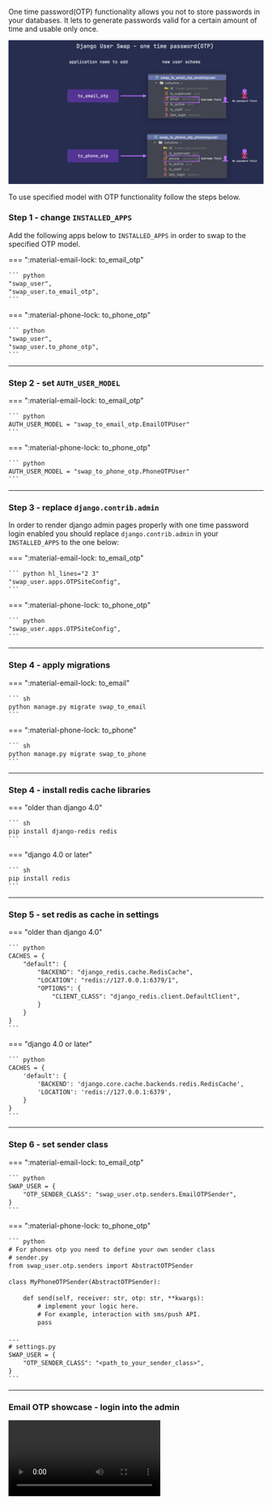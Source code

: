 One time password(OTP) functionality allows you not to store passwords in your databases.
It lets to generate passwords valid for a certain amount of time and usable only once.

![Email and Phone OTP](./media/images/django_user_swap_02.jpeg)

To use specified model with OTP functionality follow the steps below.
### Step 1 - change `INSTALLED_APPS`
Add the following apps below to `INSTALLED_APPS` in order to swap to the specified OTP model.

=== ":material-email-lock: to_email_otp"

    ``` python
    "swap_user",
    "swap_user.to_email_otp",
    ```

=== ":material-phone-lock: to_phone_otp"

    ``` python
    "swap_user",
    "swap_user.to_phone_otp",
    ```

---

### Step 2 - set `AUTH_USER_MODEL`
=== ":material-email-lock: to_email_otp"

    ``` python
    AUTH_USER_MODEL = "swap_to_email_otp.EmailOTPUser"
    ```

=== ":material-phone-lock: to_phone_otp"

    ``` python
    AUTH_USER_MODEL = "swap_to_phone_otp.PhoneOTPUser"
    ```

---

### Step 3 - replace `django.contrib.admin`
In order to render django admin pages properly with one time password login enabled you should replace `django.contrib.admin` in
your `INSTALLED_APPS` to the one below:

=== ":material-email-lock: to_email_otp"

    ``` python hl_lines="2 3"
    "swap_user.apps.OTPSiteConfig",
    ```

=== ":material-phone-lock: to_phone_otp"

    ``` python
    "swap_user.apps.OTPSiteConfig",
    ```

---

### Step 4 - apply migrations
=== ":material-email-lock: to_email"

    ``` sh
    python manage.py migrate swap_to_email
    ```

=== ":material-phone-lock: to_phone"

    ``` sh
    python manage.py migrate swap_to_phone
    ```

---

### Step 4 - install redis cache libraries
=== "older than django 4.0"

    ``` sh
    pip install django-redis redis
    ```

=== "django 4.0 or later"

    ``` sh
    pip install redis
    ```

---

### Step 5 - set redis as cache in settings
=== "older than django 4.0"

    ``` python
    CACHES = {
        "default": {
            "BACKEND": "django_redis.cache.RedisCache",
            "LOCATION": "redis://127.0.0.1:6379/1",
            "OPTIONS": {
                "CLIENT_CLASS": "django_redis.client.DefaultClient",
            }
        }
    }
    ```

=== "django 4.0 or later"

    ``` python
    CACHES = {
        'default': {
            'BACKEND': 'django.core.cache.backends.redis.RedisCache',
            'LOCATION': 'redis://127.0.0.1:6379',
        }
    }
    ```

---

### Step 6 - set sender class

=== ":material-email-lock: to_email_otp"

    ``` python
    SWAP_USER = {
        "OTP_SENDER_CLASS": "swap_user.otp.senders.EmailOTPSender",
    }
    ```

=== ":material-phone-lock: to_phone_otp"

    ``` python
    # For phones otp you need to define your own sender class
    # sender.py
    from swap_user.otp.senders import AbstractOTPSender

    class MyPhoneOTPSender(AbstractOTPSender):

        def send(self, receiver: str, otp: str, **kwargs):
            # implement your logic here.
            # For example, interaction with sms/push API.
            pass

    ...
    # settings.py
    SWAP_USER = {
        "OTP_SENDER_CLASS": "<path_to_your_sender_class>",
    }
    ```

---


### Email OTP showcase - login into the admin

![type:video](./media/videos/to_email_otp_admin.mp4)


